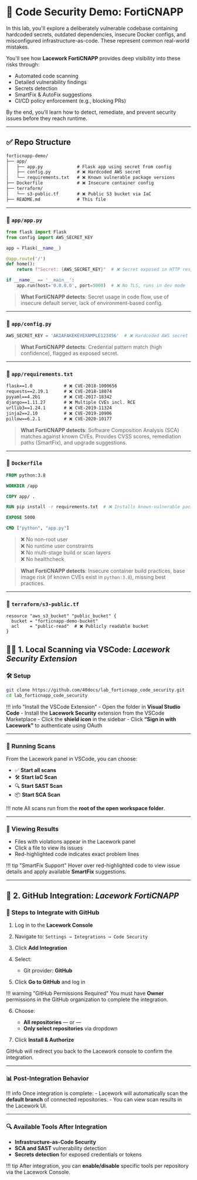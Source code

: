 # 🔐 Code Security Demo: FortiCNAPP

In this lab, you'll explore a deliberately vulnerable codebase containing hardcoded secrets, outdated dependencies, insecure Docker configs, and misconfigured infrastructure-as-code. These represent common real-world mistakes.

You'll see how **Lacework FortiCNAPP** provides deep visibility into these risks through:

- Automated code scanning
- Detailed vulnerability findings
- Secrets detection
- SmartFix & AutoFix suggestions
- CI/CD policy enforcement (e.g., blocking PRs)

By the end, you’ll learn how to detect, remediate, and prevent security issues before they reach runtime.

---

## ✅ Repo Structure

```txt
forticnapp-demo/
├── app/
│   ├── app.py             # Flask app using secret from config
│   ├── config.py          # ❌ Hardcoded AWS secret
│   └── requirements.txt   # ❌ Known vulnerable package versions
├── Dockerfile             # ❌ Insecure container config
├── terraform/
│   └── s3-public.tf       # ❌ Public S3 bucket via IaC
├── README.md              # This file
```

---

### 📄 `app/app.py`

```python
from flask import Flask
from config import AWS_SECRET_KEY

app = Flask(__name__)

@app.route('/')
def home():
    return f"Secret: {AWS_SECRET_KEY}"  # ❌ Secret exposed in HTTP response

if __name__ == '__main__':
    app.run(host='0.0.0.0', port=5000)  # ❌ No TLS, runs in dev mode
```

> **What FortiCNAPP detects**: Secret usage in code flow, use of insecure default server, lack of environment-based config.

---

### 📄 `app/config.py`

```python
AWS_SECRET_KEY = 'AKIAFAKEKEYEXAMPLE123456'  # ❌ Hardcoded AWS secret key
```

> **What FortiCNAPP detects**: Credential pattern match (high confidence), flagged as exposed secret.

---

### 📄 `app/requirements.txt`

```txt
flask==1.0            # ❌ CVE-2018-1000656
requests==2.19.1      # ❌ CVE-2018-18074
pyyaml==4.2b1         # ❌ CVE-2017-18342
django==1.11.27       # ❌ Multiple CVEs incl. RCE
urllib3==1.24.1       # ❌ CVE-2019-11324
jinja2==2.10          # ❌ CVE-2019-10906
pillow==6.2.1         # ❌ CVE-2020-10177
```

> **What FortiCNAPP detects**: Software Composition Analysis (SCA) matches against known CVEs. Provides CVSS scores, remediation paths (SmartFix), and upgrade suggestions.

---

### 📄 `Dockerfile`

```Dockerfile
FROM python:3.8

WORKDIR /app

COPY app/ .

RUN pip install -r requirements.txt  # ❌ Installs known-vulnerable packages

EXPOSE 5000

CMD ["python", "app.py"]
```

> ❌ No non-root user  
> ❌ No runtime user constraints  
> ❌ No multi-stage build or scan layers  
> ❌ No healthcheck  

> **What FortiCNAPP detects**: Insecure container build practices, base image risk (if known CVEs exist in `python:3.8`), missing best practices.

---

### 📄 `terraform/s3-public.tf`

```hcl
resource "aws_s3_bucket" "public_bucket" {
  bucket = "forticnapp-demo-bucket"
  acl    = "public-read"  # ❌ Publicly readable bucket
}
```

## 🧑‍💻 1. Local Scanning via VSCode: *Lacework Security Extension*

### 🛠️ Setup

```bash
git clone https://github.com/40docs/lab_forticnapp_code_security.git
cd lab_forticnapp_code_security
```

!!! info "Install the VSCode Extension"
\- Open the folder in **Visual Studio Code**
\- Install the **Lacework Security** extension from the VSCode Marketplace
\- Click the **shield icon** in the sidebar
\- Click **“Sign in with Lacework”** to authenticate using OAuth

---

### 🧪 Running Scans

From the Lacework panel in VSCode, you can choose:

* ✅ **Start all scans**
* 🛠️ **Start IaC Scan**
* 🔍 **Start SAST Scan**
* 📦 **Start SCA Scan**

!!! note
All scans run from the **root of the open workspace folder**.

---

### 📌 Viewing Results

* Files with violations appear in the Lacework panel
* Click a file to view its issues
* Red-highlighted code indicates exact problem lines

!!! tip "SmartFix Support"
Hover over red-highlighted code to view issue details and apply available **SmartFix** suggestions.

---

## 🔗 2. GitHub Integration: *Lacework FortiCNAPP*

### 🔧 Steps to Integrate with GitHub

1. Log in to the **Lacework Console**
2. Navigate to:
   `Settings → Integrations → Code Security`
3. Click **Add Integration**
4. Select:

   * Git provider: **GitHub**
5. Click **Go to GitHub** and log in

!!! warning "GitHub Permissions Required"
You must have **Owner** permissions in the GitHub organization to complete the integration.

6. Choose:

   * **All repositories**
     — or —
   * **Only select repositories** via dropdown
7. Click **Install & Authorize**

GitHub will redirect you back to the Lacework console to confirm the integration.

---

### 📊 Post-Integration Behavior

!!! info
Once integration is complete:
\- Lacework will automatically scan the **default branch** of connected repositories.
\- You can view scan results in the Lacework UI.

---

### 🔍 Available Tools After Integration

* **Infrastructure-as-Code Security**
* **SCA and SAST** vulnerability detection
* **Secrets detection** for exposed credentials or tokens

!!! tip
After integration, you can **enable/disable** specific tools per repository via the Lacework Console.
